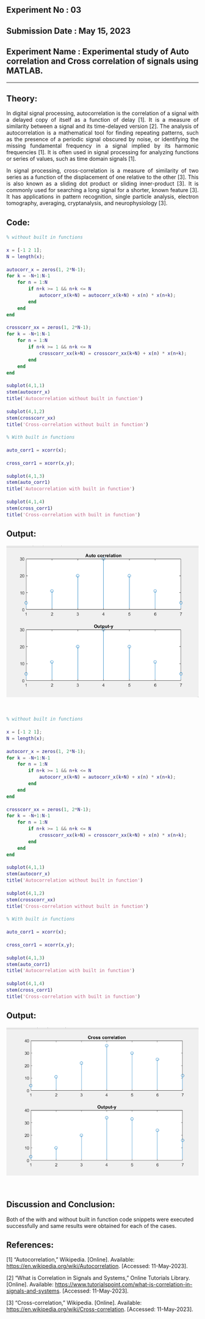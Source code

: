 ## Experiment No : 03

## Submission Date : May 15, 2023

## Experiment Name : Experimental study of Auto correlation and Cross correlation of signals using MATLAB.

---

## Theory:

<p style="text-align: justify">
In digital signal processing, autocorrelation is the correlation of a signal with a delayed copy of itself as a function of delay [1]. It is a measure of similarity between a signal and its time-delayed version [2]. The analysis of autocorrelation is a mathematical tool for finding repeating patterns, such as the presence of a periodic signal obscured by noise, or identifying the missing fundamental frequency in a signal implied by its harmonic frequencies [1]. It is often used in signal processing for analyzing functions or series of values, such as time domain signals [1].
</p>
<p style="text-align: justify">
In signal processing, cross-correlation is a measure of similarity of two series as a function of the displacement of one relative to the other [3]. This is also known as a sliding dot product or sliding inner-product [3]. It is commonly used for searching a long signal for a shorter, known feature [3]. It has applications in pattern recognition, single particle analysis, electron tomography, averaging, cryptanalysis, and neurophysiology [3].
</p>

## Code:

```matlab
% without built in functions

x = [-1 2 1];
N = length(x);

autocorr_x = zeros(1, 2*N-1);
for k = -N+1:N-1
    for n = 1:N
        if n+k >= 1 && n+k <= N
            autocorr_x(k+N) = autocorr_x(k+N) + x(n) * x(n+k);
        end
    end
end

crosscorr_xx = zeros(1, 2*N-1);
for k = -N+1:N-1
    for n = 1:N
        if n+k >= 1 && n+k <= N
            crosscorr_xx(k+N) = crosscorr_xx(k+N) + x(n) * x(n+k);
        end
    end
end

subplot(4,1,1)
stem(autocorr_x)
title('Autocorrelation without built in function')

subplot(4,1,2)
stem(crosscorr_xx)
title('Cross-correlation without built in function')

% With built in functions

auto_corr1 = xcorr(x);

cross_corr1 = xcorr(x,y);

subplot(4,1,3)
stem(auto_corr1)
title('Autocorrelation with built in function')

subplot(4,1,4)
stem(cross_corr1)
title('Cross-correlation with built in function')
```

## Output:

![Output](src/auto.png)

<br>

```matlab
% without built in functions

x = [-1 2 1];
N = length(x);

autocorr_x = zeros(1, 2*N-1);
for k = -N+1:N-1
    for n = 1:N
        if n+k >= 1 && n+k <= N
            autocorr_x(k+N) = autocorr_x(k+N) + x(n) * x(n+k);
        end
    end
end

crosscorr_xx = zeros(1, 2*N-1);
for k = -N+1:N-1
    for n = 1:N
        if n+k >= 1 && n+k <= N
            crosscorr_xx(k+N) = crosscorr_xx(k+N) + x(n) * x(n+k);
        end
    end
end

subplot(4,1,1)
stem(autocorr_x)
title('Autocorrelation without built in function')

subplot(4,1,2)
stem(crosscorr_xx)
title('Cross-correlation without built in function')

% With built in functions

auto_corr1 = xcorr(x);

cross_corr1 = xcorr(x,y);

subplot(4,1,3)
stem(auto_corr1)
title('Autocorrelation with built in function')

subplot(4,1,4)
stem(cross_corr1)
title('Cross-correlation with built in function')
```

## Output:

![Output](src/cross.png)

<br>


## Discussion and Conclusion:

<p style="text-align: justify">

Both of the with and without built in function code snippets were executed successfully and same results were obtained for each of the cases.

</p>

## References:

[1] “Autocorrelation,” Wikipedia. [Online]. Available: https://en.wikipedia.org/wiki/Autocorrelation. [Accessed: 11-May-2023].

[2] “What is Correlation in Signals and Systems,” Online Tutorials Library. [Online]. Available: https://www.tutorialspoint.com/what-is-correlation-in-signals-and-systems. [Accessed: 11-May-2023].

[3] “Cross-correlation,” Wikipedia. [Online]. Available: https://en.wikipedia.org/wiki/Cross-correlation. [Accessed: 11-May-2023].


